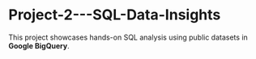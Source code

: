 # Project-2---SQL-Data-Insights
This project showcases hands-on SQL analysis using public datasets in **Google BigQuery**. 
